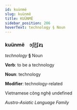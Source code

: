 ```yaml
---
id: kuünmë
slug: kuünmë
title: KUÜNMË
sidebar_position: 206
hoverText: technology § Noun
---
```


### kuünmë&emsp;<span kind="abugida">ɔʃɽ̃ʄƶʇ</span>

*technology* **§** Noun

**Verb**: to be a technology

**Noun**: technology

**Modifier**: technology-related

Vietnamese công nghệ undefined

*Austro-Asiatic Language Family*